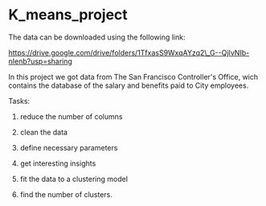 # K_means_project
The data can be downloaded using the following link:

https://drive.google.com/drive/folders/1TfxasS9WxqAYzq2\_G--QjIvNIb-nIenb?usp=sharing

In this project we got data from The San Francisco Controller's Office, wich contains the database of the salary and benefits paid to City employees.

Tasks:

1. reduce the number of columns

2. clean the data

3. define necessary parameters

4. get interesting insights

5. fit the data to a clustering model

6. find the number of clusters.
